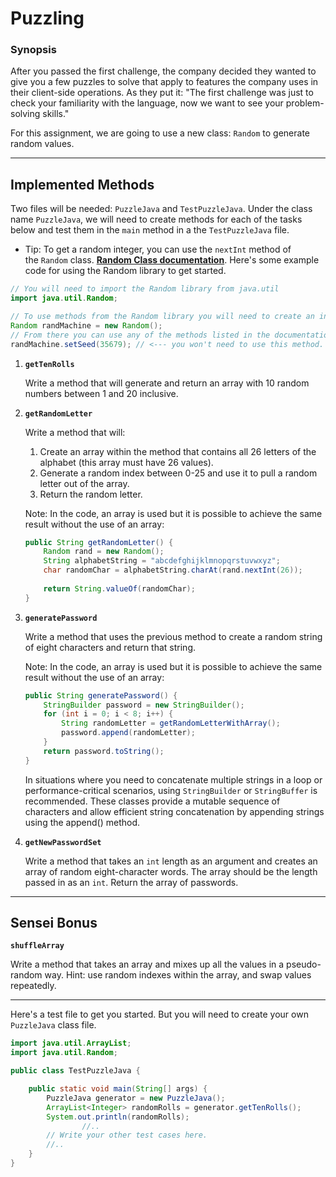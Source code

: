 # Puzzling

### Synopsis
After you passed the first challenge, the company decided they wanted to give you a few puzzles to solve that apply to features the company uses in their client-side operations. As they put it: "The first challenge was just to check your familiarity with the language, now we want to see your problem-solving skills."

For this assignment, we are going to use a new class: `Random` to generate random values.

---
## Implemented Methods

Two files will be needed: `PuzzleJava` and `TestPuzzleJava`. Under the class name `PuzzleJava`, we will need to create methods for each of the tasks below and test them in the `main` method in a the `TestPuzzleJava` file.

- Tip: To get a random integer, you can use the `nextInt` method of the `Random` class. **[Random Class documentation](https://docs.oracle.com/javase/8/docs/api/java/util/Random.html)**. Here's some example code for using the Random library to get started.

```java
// You will need to import the Random library from java.util
import java.util.Random;

// To use methods from the Random library you will need to create an instance of Random
Random randMachine = new Random();
// From there you can use any of the methods listed in the documentation. For example:
randMachine.setSeed(35679); // <--- you won't need to use this method.
```

1. **`getTenRolls`**
    
    Write a method that will generate and return an array with 10 random numbers between 1 and 20 inclusive.
    
2. **`getRandomLetter`**
    
    Write a method that will:
    
    1. Create an array within the method that contains all 26 letters of the alphabet (this array must have 26 values).
    2. Generate a random index between 0-25 and use it to pull a random letter out of the array.
    3. Return the random letter.
	
	Note: In the code, an array is used but it is possible to achieve the same result without the use of an array:
	```java
	public String getRandomLetter() {
		Random rand = new Random();
		String alphabetString = "abcdefghijklmnopqrstuvwxyz";
		char randomChar = alphabetString.charAt(rand.nextInt(26));
		
		return String.valueOf(randomChar);
	}
	```
    
3. **`generatePassword`**
    
    Write a method that uses the previous method to create a random string of eight characters and return that string.
	
	Note: In the code, an array is used but it is possible to achieve the same result without the use of an array:
	```java
	public String generatePassword() {
		StringBuilder password = new StringBuilder();
		for (int i = 0; i < 8; i++) {
			String randomLetter = getRandomLetterWithArray();
			password.append(randomLetter);
		}
		return password.toString();
	}
	```
	In situations where you need to concatenate multiple strings in a loop or performance-critical scenarios, using `StringBuilder` or `StringBuffer` is recommended. These classes provide a mutable sequence of characters and allow efficient string concatenation by appending strings using the append() method.
    
4. **`getNewPasswordSet`**
    
    Write a method that takes an `int` length as an argument and creates an array of random eight-character words. The array should be the length passed in as an `int`. Return the array of passwords.
    

---

## Sensei Bonus

**`shuffleArray`**

Write a method that takes an array and mixes up all the values in a pseudo-random way. Hint: use random indexes within the array, and swap values repeatedly.

---

Here's a test file to get you started. But you will need to create your own `PuzzleJava` class file.

```java
import java.util.ArrayList;
import java.util.Random;

public class TestPuzzleJava {

	public static void main(String[] args) {
		PuzzleJava generator = new PuzzleJava();
		ArrayList<Integer> randomRolls = generator.getTenRolls();
		System.out.println(randomRolls);
    	        //..
		// Write your other test cases here.
		//..
	}
}
```